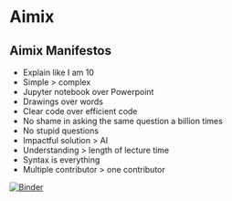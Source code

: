 # Aimix
## Aimix Manifestos
- Explain like I am 10
- Simple > complex
- Jupyter notebook over Powerpoint
- Drawings over words
- Clear code over efficient code
- No shame in asking the same question a billion times
- No stupid questions
- Impactful solution > AI
- Understanding > length of lecture time
- Syntax is everything
- Multiple contributor > one contributor


[![Binder](https://mybinder.org/badge_logo.svg)](https://mybinder.org/v2/gh/aadehamid/Aimix/HEAD)
